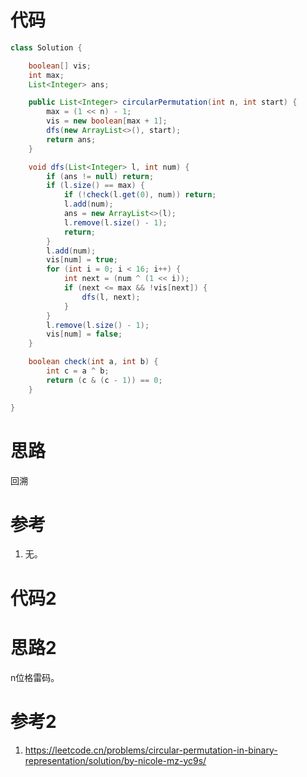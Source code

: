 # 代码

```java
class Solution {

    boolean[] vis;
    int max;
    List<Integer> ans;

    public List<Integer> circularPermutation(int n, int start) {
        max = (1 << n) - 1;
        vis = new boolean[max + 1];
        dfs(new ArrayList<>(), start);
        return ans;
    }

    void dfs(List<Integer> l, int num) {
        if (ans != null) return;
        if (l.size() == max) {
            if (!check(l.get(0), num)) return;
            l.add(num);
            ans = new ArrayList<>(l);
            l.remove(l.size() - 1);
            return;
        }
        l.add(num);
        vis[num] = true;
        for (int i = 0; i < 16; i++) {
            int next = (num ^ (1 << i));
            if (next <= max && !vis[next]) {
                dfs(l, next);
            }
        }
        l.remove(l.size() - 1);
        vis[num] = false;
    }

    boolean check(int a, int b) {
        int c = a ^ b;
        return (c & (c - 1)) == 0;
    }

}
```

# 思路

回溯

# 参考

1. 无。

# 代码2

# 思路2

n位格雷码。

# 参考2

1. https://leetcode.cn/problems/circular-permutation-in-binary-representation/solution/by-nicole-mz-yc9s/